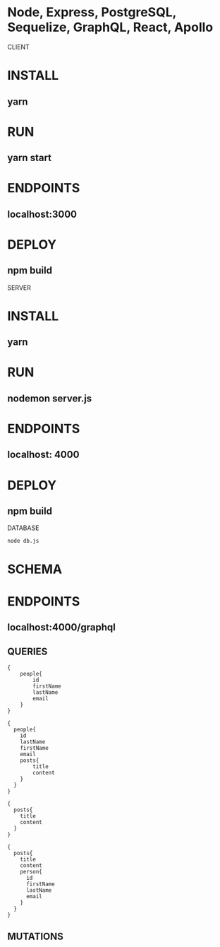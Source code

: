 # Node, Express, PostgreSQL, Sequelize, GraphQL, React, Apollo

CLIENT

# INSTALL 
## yarn 
# RUN 
## yarn start 
# ENDPOINTS 
## localhost:3000
# DEPLOY 
## npm build



SERVER

# INSTALL 
## yarn 
# RUN 
## nodemon server.js 
# ENDPOINTS 
## localhost: 4000
# DEPLOY 
## npm build



DATABASE

```
node db.js

```



# SCHEMA

# ENDPOINTS 
## localhost:4000/graphql

## QUERIES

```
{
    people{
        id
        firstName
        lastName
        email
    }
}
```

```
{
  people{
    id
    lastName
    firstName
    email
    posts{
        title
        content
    }
  }
}
```

```
{
  posts{
    title
    content
  }
}
```

```
{
  posts{
    title
  	content
    person{
      id
      firstName
      lastName
      email
    }
  }
}
```

## MUTATIONS
